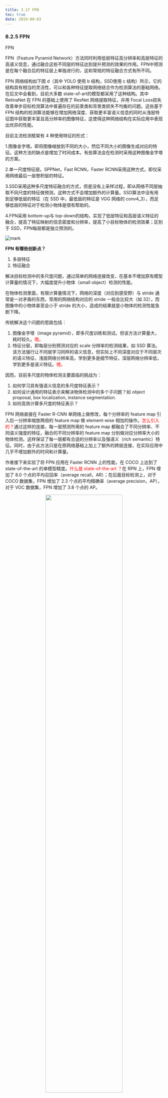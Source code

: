 ```yaml
---
title: 3.17 FPN
toc: true
date: 2019-09-03
---
```


### 8.2.5 FPN



FPN

FPN（Feature Pyramid Network）方法同时利用低层特征高分辨率和高层特征的高语义信息，通过融合这些不同层的特征达到提升预测的效果的作用。FPN中预测是在每个融合后的特征层上单独进行的，这和常规的特征融合方式有所不同。



FPN 网络结构如下图 d（其中 YOLO 使用 b 结构，SSD使用 c 结构）所示，它的结构具有相当的灵活性，可以和各种特征提取网络结合作为检测算法的基础网络。在后文中会看到，目前大多数 state-of-art的模型都采用了这种结构。其中 RetinaNet 在 FPN 的基础上使用了 ResNet 网络提取特征，并用 Focal Loss损失改善单步目标检测算法中普遍存在的前景类和背景类损失不均衡的问题。这些基于 FPN 结构的检测算法能够在增加网络深度、获取更丰富语义信息的同时从浅层特征图中获取更丰富且高分辨率的图像特征，这使得这种网络结构在实际应用中表现出优异的性能。



目前主流检测框架有 4 种使用特征的形式：



1.图像金字塔。即将图像缩放到不同的大小，然后不同大小的图像生成对应的特征。这种方法的缺点是增加了时间成本。有些算法会在检测时采用这种图像金字塔的方案。

2.单一尺度特征层。SPPNet，Fast RCNN，Faster RCNN采用这种方式，即仅采用网络最后一层卷积层的特征。

3.SSD采用这种多尺度特征融合的方式，但是没有上采样过程，即从网络不同层抽取不同尺度的特征做预测，这种方式不会增加额外的计算量。SSD算法中没有用到足够低层的特征（在 SSD 中，最低层的特征是 VGG 网络的 conv4_3），而足够低层的特征对于检测小物体是很有帮助的。

4.FPN采用 bottom-up与 top-down的结构，实现了低层特征和高层语义特征的融合，提高了特征映射的信息密度和分辨率，提高了小目标物体的检测效果；区别于 SSD，FPN每层都是独立预测的。

![mark](http://images.iterate.site/blog/image/20190905/D2QGsR81Wmnp.png?imageslim)





**FPN 有哪些创新点？**

1. 多层特征
2. 特征融合

解决目标检测中的多尺度问题，通过简单的网络连接改变，在基本不增加原有模型计算量的情况下，大幅度提升小物体（small object）检测的性能。

在物体检测里面，有限计算量情况下，网络的深度（对应到感受野）与 stride 通常是一对矛盾的东西，常用的网络结构对应的 stride 一般会比较大（如 32），而图像中的小物体甚至会小于 stride 的大小，造成的结果就是小物体的检测性能急剧下降。

传统解决这个问题的思路包括：

1. 图像金字塔（image pyramid），即多尺度训练和测试。但该方法计算量大，耗时较久。<span style="color:red;">嗯。</span>
2. 特征分层，即每层分别预测对应的 scale 分辨率的检测结果，如 SSD 算法。该方法强行让不同层学习同样的语义信息，但实际上不同深度对应于不同层次的语义特征，浅层网络分辨率高，学到更多是细节特征，深层网络分辨率低，学到更多是语义特征。<span style="color:red;">嗯。</span>

因而，目前多尺度的物体检测主要面临的挑战为：

1. 如何学习具有强语义信息的多尺度特征表示？
2. 如何设计通用的特征表示来解决物体检测中的多个子问题？如 object proposal, box localization, instance segmentation.
3. 如何高效计算多尺度的特征表示？

FPN 网络直接在 Faster R-CNN 单网络上做修改，每个分辨率的 feature map 引入后一分辨率缩放两倍的 feature map 做 element-wise 相加的操作。<span style="color:red;">怎么引入的？</span>通过这样的连接，每一层预测所用的 feature map 都融合了不同分辨率、不同语义强度的特征，融合的不同分辨率的 feature map 分别做对应分辨率大小的物体检测。这样保证了每一层都有合适的分辨率以及强语义（rich semantic）特征。同时，由于此方法只是在原网络基础上加上了额外的跨层连接，在实际应用中几乎不增加额外的时间和计算量。

作者接下来实验了将 FPN 应用在 Faster RCNN 上的性能，在 COCO 上达到了 state-of-the-art 的单模型精度。<span style="color:red;">什么是 state-of-the-art ？</span>在 RPN 上，FPN 增加了 8.0 个点的平均召回率（average recall，AR）；在后面目标检测上，对于 COCO 数据集，FPN 增加了 2.3 个点的平均精确率（average precision，AP），对于 VOC 数据集，FPN 增加了 3.8 个点的 AP。



<p align="center">
    <img width="70%" height="70%" src="http://images.iterate.site/blog/image/20190722/rzT6eKNyOl1T.png?imageslim">
</p>


FPN 算法主要由三个模块组成，分别是：

1. Bottom-up pathway（自底向上线路）
2. Lareral connections（横向链接）
3. Top-down path（自顶向下线路）

<p align="center">
    <img width="70%" height="70%" src="http://images.iterate.site/blog/image/20190722/198amECeWrS4.png?imageslim">
</p>


**Bottom-up pathway**

FPN 是基于 Faster R-CNN 进行改进，其 backbone 是 ResNet-101，FPN 主要应用在 Faster R-CNN 中的 RPN（用于 bouding box proposal generation）和 Fast R-CNN（用于 object detection）两个模块中。

其中 RPN 和 Fast RCNN 分别关注的是召回率（recall）和精确率（precision），在这里对比的指标分别为 Average Recall(AR) 和 Average Precision(AP)。<span style="color:red;">嗯。</span>

注：Bottom-up 可以理解为自底向上，Top-down 可以理解为自顶向下。这里的下是指 low-level，上是指 high-level，分别对应于提取的低级（浅层）特征和高级语义（高层）特征。

Bottom-up pathway 是卷积网络的前向传播过程。在前向传播过程中，feature map 的大小可以在某些层发生改变。一些尺度（scale）因子为 2，所以后一层 feature map 的大小是前一层 feature map 大小的二分之一，根据此关系进而构成了 feature pyramid（hierarchy）。<span style="color:red;">嗯。</span>

然而还有很多层输出的 feature map 是一样的大小（即不进行缩放的卷积），作者将这些层归为同一 stage。对于 feature pyramid，作者为每个 stage 定义一个 pyramid level。

作者将每个 stage 的最后一层的输出作为 feature map，然后不同 stage 进行同一操作，便构成了 feature pyramid。<span style="color:red;">不同 stage 怎么进行同一操作的？</span>

具体来说，对于 ResNets-101，作者使用了每个 stage 的最后一个残差结构的特征激活输出。将这些残差模块输出表示为{C2, C3, C4, C5}，对应于 conv2，conv3，conv4 和 conv5 的输出，并且注意它们相对于输入图像具有{4, 8, 16, 32}像素的步长。考虑到内存占用，没有将 conv1 包含在金字塔中。<span style="color:red;">嗯。</span>

<center>

![](http://images.iterate.site/blog/image/20190722/Ggp0OICjEH6P.png?imageslim){ width=85% }

</center>


**Top-down pathway and lateral connections**

Top-town pathway 是上采样（upsampling）过程。而 later connection（横向连接）是将上采样的结果和 bottom-up pathway 生成的相同大小的 feature map 进行融合（merge）。<span style="color:red;">怎么生成相同大小的 feature map 的？怎么进行融合的？</span>

注：上采样尺度因子为 2，因为为了和之前下采样卷积的尺度因子=2 一样。上采样是放大，下采样是缩小。

具体操作如下图所示，上采样（2x up）feature map 与相同大小的 bottom-up feature map 进行逐像素相加融合（element-wise addition），其中 bottom-up feature 先要经过 1x1 卷积层，目的是为了减少通道维度（reduce channel dimensions）。

注：减少通道维度是为了将 bottom-up feature map 的通道数量与 top-down feature map 的通道数量保持一致，又因为两者 feature map 大小一致，所以可以进行对应位置像素的叠加（element-wise addition）。

<p align="center">
    <img width="70%" height="70%" src="http://images.iterate.site/blog/image/20190722/thnB7WAFohHf.png?imageslim">
</p>

<span style="color:red;">嗯，有点懂，又有点云里雾里。这个网络要怎么进行训练？</span>






# 相关

- [DeepLearning-500-questions](https://github.com/scutan90/DeepLearning-500-questions)
